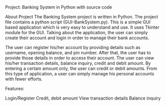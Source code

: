 Project: Banking System in Python with source code

About Project
The Banking System project is written in Python. The project file contains a python script (GUI-BankSystem.py). 
This is a simple GUI based application which is very easy to understand and use. It uses Tkinter module for the GUI. 
Talking about the application, the user can simply create their account and login in order to manage their bank accounts.

The user can register his/her account by providing details such as username, opening balance, and pin number. 
After that, the user has to provide those details in order to access their account. 
The user can view his/her transaction details, balance inquiry, credit and debit amount. 
By entering a certain amount only, the user can credit or debit amounts. 
From this type of application, a user can simply manage his personal accounts with fewer efforts.

Features:

Login/Register
Credit, debit amount
View transaction details
Balance inquiry
